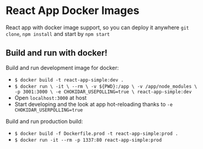 # React App Docker Images
React app with docker image support, so you can deploy it anywhere
`git clone`, `npm install` and start by `npm start`

## Build and run with docker!

Build and run development image for docker:
- `$ docker build -t react-app-simple:dev .`
- `$ docker run \
    -it \
    --rm \
    -v ${PWD}:/app \
    -v /app/node_modules \
    -p 3001:3000 \
    -e CHOKIDAR_USEPOLLING=true \
    react-app-simple:dev`
- Open `localhost:3000` at host
- Start developing and the look at app hot-reloading thanks to `-e CHOKIDAR_USERPOLLING=true`

Build and run production build:
- `$ docker build -f Dockerfile.prod -t react-app-simple:prod .`
- `$ docker run -it --rm -p 1337:80 react-app-simple:prod`


